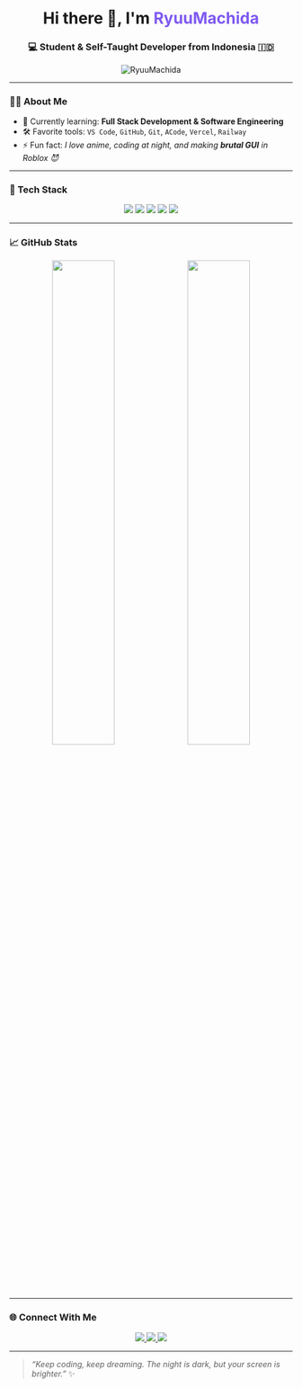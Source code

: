 <h1 align="center">Hi there 👋, I'm <span style="color:#7f5af0">RyuuMachida</span></h1>
<h3 align="center">💻 Student & Self-Taught Developer from Indonesia 🇮🇩</h3>

<p align="center">
  <img src="https://komarev.com/ghpvc/?username=RyuuMachida&label=Profile%20views&color=7f5af0&style=flat" alt="RyuuMachida" />
</p>

---

### 👨‍💻 About Me

- 🌱 Currently learning: **Full Stack Development & Software Engineering**
- 🛠️ Favorite tools: `VS Code`, `GitHub`, `Git`, `ACode`, `Vercel`, `Railway`
- ⚡ Fun fact: _I love anime, coding at night, and making **brutal GUI** in Roblox 😈_

---

### 🚀 Tech Stack

<p align="center">
  <img src="https://img.shields.io/badge/HTML-E34F26?style=for-the-badge&logo=html5&logoColor=white"/>
  <img src="https://img.shields.io/badge/CSS-1572B6?style=for-the-badge&logo=css3&logoColor=white"/>
  <img src="https://img.shields.io/badge/JavaScript-F7DF1E?style=for-the-badge&logo=javascript&logoColor=black"/>
  <img src="https://img.shields.io/badge/Node.js-339933?style=for-the-badge&logo=node.js&logoColor=white"/>
  <img src="https://img.shields.io/badge/Pascal-512BD4?style=for-the-badge&logo=delphi&logoColor=white"/>
</p>

---

### 📈 GitHub Stats

<p align="center">
  <img src="https://github-readme-stats.vercel.app/api?username=RyuuMachida&show_icons=true&theme=radical&border_radius=10&hide_title=true" width="47%" />
  <img src="https://github-readme-stats.vercel.app/api/top-langs/?username=RyuuMachida&layout=compact&theme=radical&border_radius=10" width="47%" />
</p>

---

### 🌐 Connect With Me

<p align="center">
  <a href="https://instagram.com/rilss_ear1" target="_blank">
    <img src="https://img.shields.io/badge/@rilss_ear1-E4405F?style=for-the-badge&logo=instagram&logoColor=white"/>
  </a>
  <a href="https://tiktok.com/@rilss_ear1" target="_blank">
    <img src="https://img.shields.io/badge/@rilss_ear1-000000?style=for-the-badge&logo=tiktok&logoColor=white"/>
  </a>
  <a href="mailto:arielenvan@gmail.com">
    <img src="https://img.shields.io/badge/Gmail-D14836?style=for-the-badge&logo=gmail&logoColor=white"/>
  </a>
</p>

---

> _“Keep coding, keep dreaming. The night is dark, but your screen is brighter.”_ ✨
